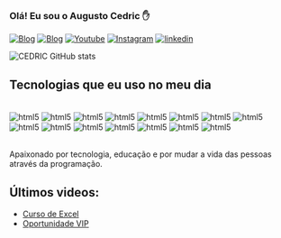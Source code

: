 
### Olá! Eu sou o Augusto Cedric ✋

[![Blog](https://img.shields.io/website?label=topexcel.com&style=for-the-badge&url=https://topexcel.com.br/)](https://topexcel.com.br)
[![Blog](https://img.shields.io/website?label=oasisdigital.com&style=for-the-badge&url=https://oasisdigital.com.br/)](https://oasisdigial.com.br)
[![Youtube](https://img.shields.io/badge/YouTube-FF0000?style=for-the-badge&logo=youtube&logoColor=white)](https://www.youtube.com/@topexcel.oficial9411)
[![Instagram](https://img.shields.io/badge/Instagram-E4405F?style=for-the-badge&logo=instagram&logoColor=white)](https://www.instagram.com/augustocedric/)
[![linkedin](https://img.shields.io/badge/LinkedIn-0077B5?style=for-the-badge&logo=linkedin&logoColor=white)](https://linkedin.com/in/augusto-cedric-python)

![CEDRIC GitHub stats](https://github-readme-stats.vercel.app/api?username=augustocedric&show_icons=true&theme=transparente)

## Tecnologias que eu uso no meu dia

<div style="display: inline_block"><br/>
<img align="center" alt="html5" src="https://img.shields.io/badge/HTML5-E34F26?style=for-the-badge&logo=html5&logoColor=white">
<img align="center" alt="html5" src="https://img.shields.io/badge/CSS3-1572B6?style=for-the-badge&logo=css3&logoColor=white">
<img align="center" alt="html5" src="https://img.shields.io/badge/Python-14354C?style=for-the-badge&logo=python&logoColor=white">
<img align="center" alt="html5" src="https://img.shields.io/badge/JavaScript-F7DF1E?style=for-the-badge&logo=javascript&logoColor=black">
<img align="center" alt="html5" src="https://img.shields.io/badge/TypeScript-007ACC?style=for-the-badge&logo=typescript&logoColor=white">
<img align="center" alt="html5" src="https://img.shields.io/badge/React-20232A?style=for-the-badge&logo=react&logoColor=61DAFB">
<img align="center" alt="html5" src="https://img.shields.io/badge/Bootstrap-563D7C?style=for-the-badge&logo=bootstrap&logoColor=white">
<img align="center" alt="html5" src="https://img.shields.io/badge/Django-092E20?style=for-the-badge&logo=django&logoColor=white">
<img align="center" alt="html5" src="https://img.shields.io/badge/MySQL-00000F?style=for-the-badge&logo=mysql&logoColor=white">
<img align="center" alt="html5" src="https://img.shields.io/badge/PostgreSQL-316192?style=for-the-badge&logo=postgresql&logoColor=white">
<img align="center" alt="html5" src="https://img.shields.io/badge/Microsoft_Excel-217346?style=for-the-badge&logo=microsoft-excel&logoColor=white">
<img align="center" alt="html5" src="https://img.shields.io/badge/SAP-0FAAFF?style=for-the-badge&logo=sap&logoColor=white">
<img align="center" alt="html5" src="https://img.shields.io/badge/Google_Cloud-4285F4?style=for-the-badge&logo=google-cloud&logoColor=white">
<img align="center" alt="html5" src="https://img.shields.io/badge/Microsoft_PowerPoint-B7472A?style=for-the-badge&logo=microsoft-powerpoint&logoColor=white">
<img align="center" alt="html5" src="https://img.shields.io/badge/Microsoft_Access-A4373A?style=for-the-badge&logo=microsoft-access&logoColor=white">
</div><br/>

Apaixonado por tecnologia, educação e por mudar a vida das pessoas através da programação.

## Últimos videos:
 - [Curso de Excel](https://www.youtube.com/watch?v=ui6Cbp7j1Bg)<br/>
 - [Oportunidade VIP](https://www.topexcel.com.br/vip/)<br/>

